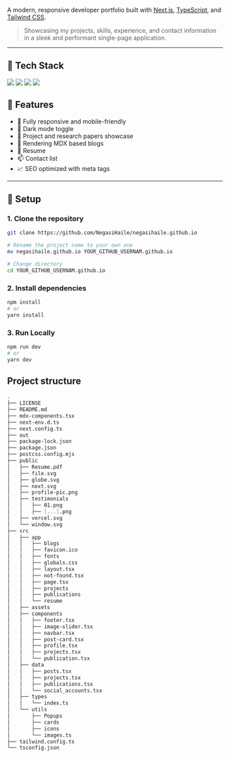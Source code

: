 A modern, responsive developer portfolio built with [Next.js](https://nextjs.org/), [TypeScript](https://www.typescriptlang.org/), and [Tailwind CSS](https://tailwindcss.com/).

> Showcasing my projects, skills, experience, and contact information in a sleek and performant single-page application.

---

## 🚀 Tech Stack

<p align="left">
  <img src="https://img.shields.io/badge/Next.js-000?style=for-the-badge&logo=next.js&logoColor=white" />
  <img src="https://img.shields.io/badge/TypeScript-3178C6?style=for-the-badge&logo=typescript&logoColor=white" />
  <img src="https://img.shields.io/badge/Tailwind_CSS-38B2AC?style=for-the-badge&logo=tailwind-css&logoColor=white" />
  <img src="https://img.shields.io/badge/Vercel-000000?style=for-the-badge&logo=vercel&logoColor=white" />
</p>

## 🧰 Features

- 🎨 Fully responsive and mobile-friendly
- 🌙 Dark mode toggle
- 📂 Project and research papers showcase
- 📖 Rendering MDX based blogs
- 📄 Resume
- 📫 Contact list
- 📈 SEO optimized with meta tags

---

## 🔧 Setup

### 1. Clone the repository

```bash
git clone https://github.com/NegasiHaile/negasihaile.github.io

# Rename the project name to your own one
mv negasihaile.github.io YOUR_GITHUB_USERNAM.github.io

# Change directory
cd YOUR_GITHUB_USERNAM.github.io

```

### 2. Install dependencies

```bash
npm install
# or
yarn install
```

### 3. Run Locally

```bash
npm run dev
# or
yarn dev
```

## Project structure

```bash
.
├── LICENSE
├── README.md
├── mdx-components.tsx
├── next-env.d.ts
├── next.config.ts
├── out
├── package-lock.json
├── package.json
├── postcss.config.mjs
├── public
│   ├── Resume.pdf
│   ├── file.svg
│   ├── globe.svg
│   ├── next.svg
│   ├── profile-pic.png
│   ├── testimonials
│   │   ├── 01.png
│   │   ├── [...].png
│   ├── vercel.svg
│   └── window.svg
├── src
│   ├── app
│   │   ├── blogs
│   │   ├── favicon.ico
│   │   ├── fonts
│   │   ├── globals.css
│   │   ├── layout.tsx
│   │   ├── not-found.tsx
│   │   ├── page.tsx
│   │   ├── projects
│   │   ├── publications
│   │   └── resume
│   ├── assets
│   ├── components
│   │   ├── footer.tsx
│   │   ├── image-slider.tsx
│   │   ├── navbar.tsx
│   │   ├── post-card.tsx
│   │   ├── profile.tsx
│   │   ├── projects.tsx
│   │   └── publication.tsx
│   ├── data
│   │   ├── posts.tsx
│   │   ├── projects.tsx
│   │   ├── publications.tsx
│   │   └── social_accounts.tsx
│   ├── types
│   │   └── index.ts
│   └── utils
│       ├── Popups
│       ├── cards
│       ├── icons
│       └── images.ts
├── tailwind.config.ts
└── tsconfig.json
```
